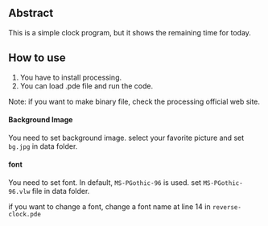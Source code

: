 ## Abstract

This is a simple clock program, but it shows the remaining time for today.



## How to use

1. You have to install processing.
2. You can load .pde file and run the code.

Note: if you want to make binary file, check the processing official web site.   

#### Background Image

You need to set background image. select your favorite picture and set `bg.jpg` in data folder.    

#### font 

You need to set font. In default, `MS-PGothic-96` is used. set `MS-PGothic-96.vlw` file in data folder.

if you want to change a font, change a font name at line 14 in `reverse-clock.pde`
